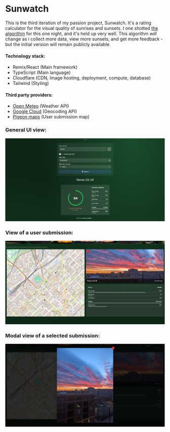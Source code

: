 # Sunwatch

This is the third iteration of my passion project, Sunwatch. It's a rating calculator for the visual quality of sunrises and sunsets. I one shotted [the algorithm](https://github.com/jgray-dev/swv3/blob/main/app/.server/rating.ts) for this one night, and it's held up very well. This algorithm *will* change as i collect more data, view more sunsets, and get more feedback - but the initial version will remain publicly available.

#### Technology stack:

- Remix/React (Main framework)
- TypeScript (Main language)
- Cloudflare (CDN, Image hosting, deployment, compute, database)
- Tailwind (Styling)


#### Third party providers:

- [Open Meteo](https://github.com/open-meteo/open-meteo) (Weather API)
- [Google Cloud](https://console.cloud.google.com) (Geocoding API)
- [Pigeon maps](https://pigeon-maps.js.org/) (User submission map)

####

### General UI view:
![General UI](https://raw.githubusercontent.com/jgray-dev/swv3/refs/heads/main/%7B2C51FC13-DED8-488E-8A5F-6CF8E8FBE37A%7D.png)


### View of a user submission:
![Submission View](https://raw.githubusercontent.com/jgray-dev/swv3/refs/heads/main/%7B53713914-D0E1-4584-8566-608015FA28FA%7D.png)


### Modal view of a selected submission:
![Modal View](https://raw.githubusercontent.com/jgray-dev/swv3/refs/heads/main/%7B1AE27F16-B0B6-4F43-88DC-3BFD66DACE6E%7D.png)
